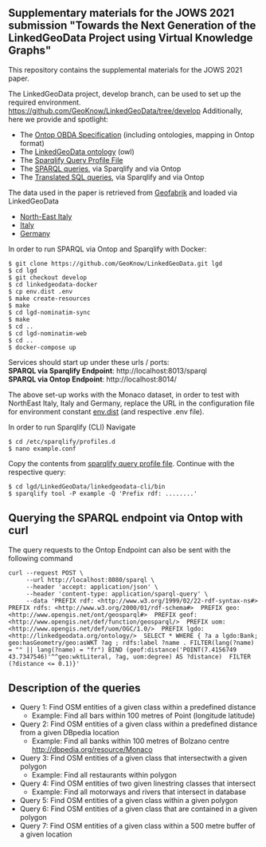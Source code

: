 Supplementary materials for the JOWS 2021 submission "Towards the Next Generation of the LinkedGeoData Project using Virtual Knowledge Graphs"
--------------------------------------------------------------------------------------------------

This repository contains the supplemental materials for the JOWS 2021 paper.

The LinkedGeoData project, develop branch, can be used to set up the required environment.
https://github.com/GeoKnow/LinkedGeoData/tree/develop
Additionally, here we provide and spotlight:

- The [Ontop OBDA Specification](https://github.com/GeoKnow/LinkedGeoData/blob/develop/linkedgeodata-docker/lgd-ontop-web/lgd.obda) (including ontologies, mapping in Ontop format)
- The [LinkedGeoData ontology](https://github.com/GeoKnow/LinkedGeoData/blob/develop/linkedgeodata-docker/lgd-ontop-web/lgd.owl) (owl)
- The [Sparqlify Query Profile File](sparqlify%20profile%20files)
- The [SPARQL queries](SPARQL%20queries), via Sparqlify and via Ontop
- The [Translated SQL queries](translated%20SQL%20queries), via Sparqlify and via Ontop

The data used in the paper is retrieved from [Geofabrik](http://download.geofabrik.de/) and loaded via LinkedGeoData
- [North-East Italy](http://download.geofabrik.de/europe/italy/nord-est-latest.osm.pbf)
- [Italy](http://download.geofabrik.de/europe/italy-latest.osm.pbf)
- [Germany](http://download.geofabrik.de/europe/germany-latest.osm.pbf)

In order to run SPARQL via Ontop and Sparqlify with Docker:
```
$ git clone https://github.com/GeoKnow/LinkedGeoData.git lgd
$ cd lgd
$ git checkout develop
$ cd linkedgeodata-docker
$ cp env.dist .env
$ make create-resources
$ make
$ cd lgd-nominatim-sync
$ make
$ cd ..
$ cd lgd-nominatim-web
$ cd ..
$ docker-compose up
```
Services should start up under these urls / ports:  
**SPARQL via Sparqlify Endpoint**: http://localhost:8013/sparql  
**SPARQL via Ontop Endpoint**: http://localhost:8014/

The above set-up works with the Monaco dataset, in order to test with 
NorthEast Italy, Italy and Germany, replace the URL in the configuration
file for environment constant [env.dist](https://github.com/GeoKnow/LinkedGeoData/blob/develop/linkedgeodata-docker/env.dist) 
(and respective .env file). 

[//]: # (TODO: Restate the steps to install LGD debian or just Sparqlify in the case of CLI?)
[//]: # (TODO: Test again Docker for Sparqlify! In case of further issues continue with CLI)
In order to run Sparqlify (CLI)
Navigate
```
$ cd /etc/sparqlify/profiles.d
$ nano example.conf
```
Copy the contents from [sparqlify query profile file](https://github.com/ontop/ontop-examples/blob/master/jows-2021/sparqlify%20profile%20file/lgd_example.conf).
Continue with the respective query:
```
$ cd lgd/LinkedGeoData/linkedgeodata-cli/bin
$ sparqlify tool -P example -Q 'Prefix rdf: ........'
```

## Querying the SPARQL endpoint via Ontop with curl
The query requests to the Ontop Endpoint can also be sent with the following command
```
curl --request POST \
     --url http://localhost:8080/sparql \
     --header 'accept: application/json' \
     --header 'content-type: application/sparql-query' \
     --data 'PREFIX rdf: <http://www.w3.org/1999/02/22-rdf-syntax-ns#>  PREFIX rdfs: <http://www.w3.org/2000/01/rdf-schema#>  PREFIX geo: <http://www.opengis.net/ont/geosparql#>  PREFIX geof: <http://www.opengis.net/def/function/geosparql/>  PREFIX uom: <http://www.opengis.net/def/uom/OGC/1.0/>  PREFIX lgdo: <http://linkedgeodata.org/ontology/>  SELECT * WHERE { ?a a lgdo:Bank; geo:hasGeometry/geo:asWKT ?ag ; rdfs:label ?name . FILTER(lang(?name) = "" || lang(?name) = "fr") BIND (geof:distance('POINT(7.4156749 43.7347546)'^^geo:wktLiteral, ?ag, uom:degree) AS ?distance)  FILTER (?distance <= 0.1)}'
```

## Description of the queries
- Query 1: Find OSM entities of a given class within a predefined distance  
  - Example: Find all bars within 100 metres of Point (longitude latitude)
- Query 2: Find OSM entities of a given class within a predefined distance 
  from a given DBpedia location  
  - Example: Find all banks within 100 metres of Bolzano centre http://dbpedia.org/resource/Monaco
- Query 3: Find OSM entities of a given class that intersectwith a given polygon  
  - Example: Find all restaurants within polygon
- Query 4: Find OSM entities of two given linestring classes that intersect  
  - Example: Find all motorways and rivers that intersect in database
- Query 5: Find OSM entities of a given class within a given polygon
- Query 6: Find OSM entities of a given class that are contained in a given polygon
- Query 7: Find OSM entities of a given class within a 500 metre buffer of a given location
